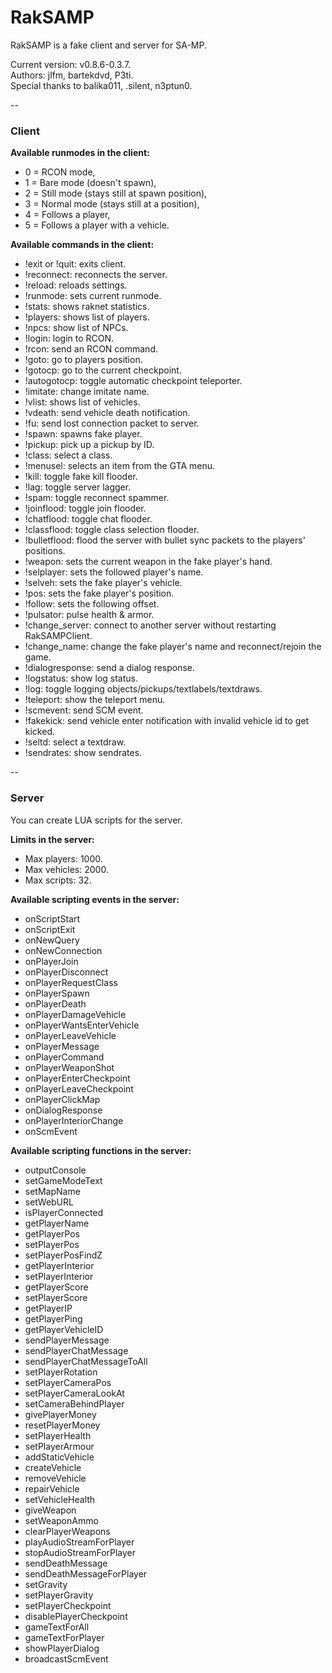 RakSAMP
=======
RakSAMP is a fake client and server for SA-MP.  
  
Current version: v0.8.6-0.3.7.  
Authors: jlfm, bartekdvd, P3ti.  
Special thanks to balika011, .silent, n3ptun0.  

--
### Client
**Available runmodes in the client:**
* 0 = RCON mode,
* 1 = Bare mode (doesn't spawn),
* 2 = Still mode (stays still at spawn position),
* 3 = Normal mode (stays still at a position),
* 4 = Follows a player,
* 5 = Follows a player with a vehicle.
  
**Available commands in the client:**
* !exit or !quit: exits client.
* !reconnect: reconnects the server.
* !reload: reloads settings.
* !runmode: sets current runmode.
* !stats: shows raknet statistics.
* !players: shows list of players.
* !npcs: show list of NPCs.
* !login: login to RCON.
* !rcon: send an RCON command.
* !goto: go to players position.
* !gotocp: go to the current checkpoint.
* !autogotocp: toggle automatic checkpoint teleporter.
* !imitate: change imitate name.
* !vlist: shows list of vehicles.
* !vdeath: send vehicle death notification.
* !fu: send lost connection packet to server.
* !spawn: spawns fake player.
* !pickup: pick up a pickup by ID.
* !class: select a class.
* !menusel: selects an item from the GTA menu.
* !kill: toggle fake kill flooder.
* !lag: toggle server lagger.
* !spam: toggle reconnect spammer.
* !joinflood: toggle join flooder.
* !chatflood: toggle chat flooder.
* !classflood: toggle class selection flooder.
* !bulletflood: flood the server with bullet sync packets to the players' positions.
* !weapon: sets the current weapon in the fake player's hand.
* !selplayer: sets the followed player's name.
* !selveh: sets the fake player's vehicle.
* !pos: sets the fake player's position.
* !follow: sets the following offset.
* !pulsator: pulse health & armor.
* !change_server: connect to another server without restarting RakSAMPClient.
* !change_name: change the fake player's name and reconnect/rejoin the game.
* !dialogresponse: send a dialog response.
* !logstatus: show log status.
* !log: toggle logging objects/pickups/textlabels/textdraws.
* !teleport: show the teleport menu.
* !scmevent: send SCM event.
* !fakekick: send vehicle enter notification with invalid vehicle id to get kicked.
* !seltd: select a textdraw.
* !sendrates: show sendrates.

--
### Server
You can create LUA scripts for the server.
  
**Limits in the server:**
* Max players: 1000.
* Max vehicles: 2000.
* Max scripts: 32.
  
**Available scripting events in the server:**
* onScriptStart
* onScriptExit
* onNewQuery
* onNewConnection
* onPlayerJoin
* onPlayerDisconnect
* onPlayerRequestClass
* onPlayerSpawn
* onPlayerDeath
* onPlayerDamageVehicle
* onPlayerWantsEnterVehicle
* onPlayerLeaveVehicle
* onPlayerMessage
* onPlayerCommand
* onPlayerWeaponShot
* onPlayerEnterCheckpoint
* onPlayerLeaveCheckpoint
* onPlayerClickMap
* onDialogResponse
* onPlayerInteriorChange
* onScmEvent
  
**Available scripting functions in the server:**
* outputConsole
* setGameModeText
* setMapName
* setWebURL
* isPlayerConnected
* getPlayerName
* getPlayerPos
* setPlayerPos
* setPlayerPosFindZ
* getPlayerInterior
* setPlayerInterior
* getPlayerScore
* setPlayerScore
* getPlayerIP
* getPlayerPing
* getPlayerVehicleID
* sendPlayerMessage
* sendPlayerChatMessage
* sendPlayerChatMessageToAll
* setPlayerRotation
* setPlayerCameraPos
* setPlayerCameraLookAt
* setCameraBehindPlayer
* givePlayerMoney
* resetPlayerMoney
* setPlayerHealth
* setPlayerArmour
* addStaticVehicle
* createVehicle
* removeVehicle
* repairVehicle
* setVehicleHealth
* giveWeapon
* setWeaponAmmo
* clearPlayerWeapons
* playAudioStreamForPlayer
* stopAudioStreamForPlayer
* sendDeathMessage
* sendDeathMessageForPlayer
* setGravity
* setPlayerGravity
* setPlayerCheckpoint
* disablePlayerCheckpoint
* gameTextForAll
* gameTextForPlayer
* showPlayerDialog
* broadcastScmEvent
